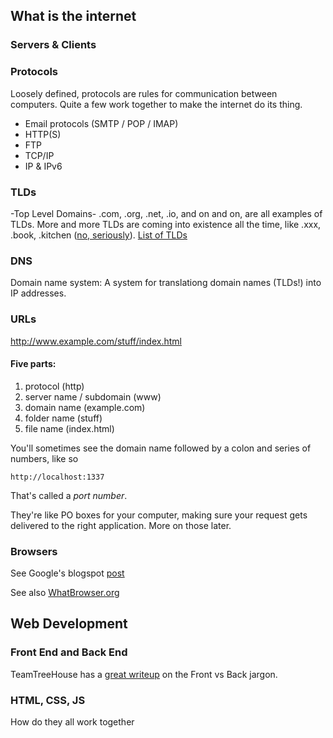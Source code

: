 What is the internet
--------------------
### Servers & Clients

### Protocols
Loosely defined, protocols are rules for communication between computers. Quite a few work together to make the internet do its thing.
* Email protocols (SMTP / POP / IMAP)
* HTTP(S)
* FTP
* TCP/IP
* IP & IPv6

### TLDs
-Top Level Domains-
.com, .org, .net, .io, and on and on, are all examples of TLDs. More and more TLDs are coming into existence all the time, like .xxx, .book, .kitchen ([no, seriously](http://www.gimmetheknife.kitchen/ "Gimme the knife DOT kitchen")).
[List of TLDs](http://en.wikipedia.org/wiki/List_of_Internet_top-level_domains "Wikipedia list of TLDs")

### DNS
Domain name system: A system for translationg domain names (TLDs!) into IP addresses.

### URLs
http://www.example.com/stuff/index.html
#### Five parts:
1. protocol (http)
2. server name / subdomain (www)
3. domain name (example.com)
4. folder name (stuff)
5. file name (index.html)

You'll sometimes see the domain name followed by a colon and series of numbers, like so

    http://localhost:1337

That's called a _port number_. 

They're like PO boxes for your computer, making sure your request gets delivered to the right application. More on those later.

### Browsers

See Google's blogspot [post](http://googleblog.blogspot.com/2009/10/what-is-browser.html)

See also [WhatBrowser.org](http://www.whatbrowser.org/)


Web Development
-----------
### Front End and Back End
TeamTreeHouse has a [great writeup](http://blog.teamtreehouse.com/i-dont-speak-your-language-frontend-vs-backend) on the Front vs Back jargon.

### HTML, CSS, JS
How do they all work together